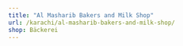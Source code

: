 ```yaml
---
title: "Al Masharib Bakers and Milk Shop"
url: /karachi/al-masharib-bakers-and-milk-shop/
shop: Bäckerei
---
```


